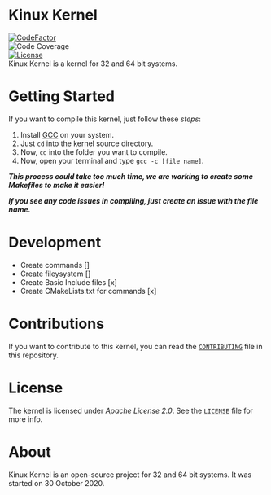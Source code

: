 # Kinux Kernel
[![CodeFactor](https://www.codefactor.io/repository/github/kushagra765/kinux-kernel/badge)](https://www.codefactor.io/repository/github/kushagra765/kinux-kernel)
<br/>
![Code Coverage](https://img.shields.io/badge/coverage-100%25-brightgreen)
<br/>
[![License](https://img.shields.io/badge/license-Apache%202.0-blue)](https://www.github.com/kushagra765/Kinux-Kernel/blob/main/LICENSE)
<br/>
Kinux Kernel is a kernel for 32 and 64 bit systems.

# Getting Started
If you want to compile this kernel, just follow these _steps_:
1. Install [GCC](https://gnu.org/software/gcc/) on your system.
2. Just ```cd``` into the kernel source directory.
3. Now, ```cd``` into the folder you want to compile.
4. Now, open your terminal and type ```gcc -c [file name]```.

***This process could take too much time, we are working to create some Makefiles to make it easier!***

***If you see any code issues in compiling, just create an issue with the file name.***

# Development
- Create commands []
- Create fileysystem []
- Create Basic Include files [x]
- Create CMakeLists.txt for commands [x]

# Contributions
If you want to contribute to this kernel, you can read the [```CONTRIBUTING```](https://github.com/kushagra765/Kinux-Kernel/blob/main/CONTRIBUTING.md) file in this repository.

# License
The kernel is licensed under _Apache License 2.0_. See the [```LICENSE```](https://github.com/kushagra765/Kinux-Kernel/blob/main/LICENSE) file for more info.

# About
Kinux Kernel is an open-source project for 32 and 64 bit systems. It was started on 30 October 2020.
